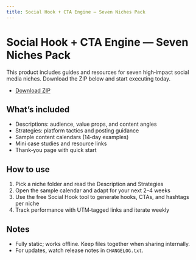 ```yaml
---
title: Social Hook + CTA Engine — Seven Niches Pack
---
```


# Social Hook + CTA Engine — Seven Niches Pack

This product includes guides and resources for seven high‑impact social media niches. Download the ZIP below and start executing today.

- [Download ZIP](SMM_Niches_Package.zip)

## What’s included
- Descriptions: audience, value props, and content angles
- Strategies: platform tactics and posting guidance
- Sample content calendars (14‑day examples)
- Mini case studies and resource links
- Thank‑you page with quick start

## How to use
1. Pick a niche folder and read the Description and Strategies
2. Open the sample calendar and adapt for your next 2–4 weeks
3. Use the free Social Hook tool to generate hooks, CTAs, and hashtags per niche
4. Track performance with UTM‑tagged links and iterate weekly

## Notes
- Fully static; works offline. Keep files together when sharing internally.
- For updates, watch release notes in `CHANGELOG.txt`.
